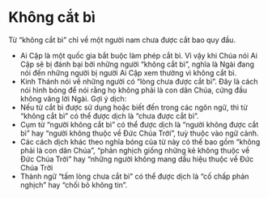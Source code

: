 # Không cắt bì

Từ “không cắt bì” chỉ về một người nam chưa được cắt bao quy đầu. 
- Ai Cập là một quốc gia bắt buộc làm phép cắt bì. Vì vậy khi Chúa nói Ai Cập sẽ bị đánh bại bởi những người “không cắt bì”, nghĩa là Ngài đang nói đến những người bị người Ai Cập xem thường vì không cắt bì. 
- Kinh Thánh nói về những người có “lòng chưa được cắt bì”. Đây là cách nói hình bóng để nói rằng họ không phải là con dân Chúa, cứng đầu không vâng lời Ngài. 
Gợi ý dịch:
- Nếu từ cắt bì được sử dụng hoặc biết đến trong các ngôn ngữ, thì từ “không cắt bì” có thể được dịch là “chưa được cắt bì”.
- Cụm từ “người không cắt bì” có thể được dịch là “người không được cắt bì” hay “người không thuộc về Đức Chúa Trời”, tuỳ thuộc vào ngữ cảnh. 
- Các cách dịch khác theo nghĩa bóng của từ này có thể bao gồm “không phải là con dân Chúa”, “phản nghịch giống những kẻ không thuộc về Đức Chúa Trời” hay “những người không mang dấu hiệu thuộc về Đức Chúa Trời
- Thành ngữ “tấm lòng chưa cắt bì” có thể được dịch là “cố chấp phản nghịch” hay “chối bỏ không tin”.

